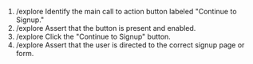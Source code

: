 1. /explore Identify the main call to action button labeled "Continue to Signup."
2. /explore Assert that the button is present and enabled.
3. /explore Click the "Continue to Signup" button.
4. /explore Assert that the user is directed to the correct signup page or form.